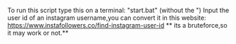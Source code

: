 To run this script type this on a terminal:
 "start.bat" (without the ")
Input the user id of an instagram username,you can convert it in this website:
https://www.instafollowers.co/find-instagram-user-id
** its a bruteforce,so it may work or not.**
